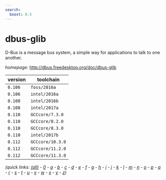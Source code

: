 ```yaml
---
search:
  boost: 0.5
---
```

# dbus-glib

D-Bus is a message bus system, a simple way for applications to talk to one another.

*homepage*: <http://dbus.freedesktop.org/doc/dbus-glib>

version | toolchain
--------|----------
``0.106`` | ``foss/2016a``
``0.106`` | ``intel/2016a``
``0.108`` | ``intel/2016b``
``0.108`` | ``intel/2017a``
``0.110`` | ``GCCcore/7.3.0``
``0.110`` | ``GCCcore/8.2.0``
``0.110`` | ``GCCcore/8.3.0``
``0.110`` | ``intel/2017b``
``0.112`` | ``GCCcore/10.3.0``
``0.112`` | ``GCCcore/11.2.0``
``0.112`` | ``GCCcore/11.3.0``


*(quick links: [(all)](../index.md) - [0](../0/index.md) - [a](../a/index.md) - [b](../b/index.md) - [c](../c/index.md) - [d](../d/index.md) - [e](../e/index.md) - [f](../f/index.md) - [g](../g/index.md) - [h](../h/index.md) - [i](../i/index.md) - [j](../j/index.md) - [k](../k/index.md) - [l](../l/index.md) - [m](../m/index.md) - [n](../n/index.md) - [o](../o/index.md) - [p](../p/index.md) - [q](../q/index.md) - [r](../r/index.md) - [s](../s/index.md) - [t](../t/index.md) - [u](../u/index.md) - [v](../v/index.md) - [w](../w/index.md) - [x](../x/index.md) - [y](../y/index.md) - [z](../z/index.md))*

